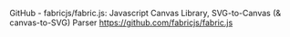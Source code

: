 GitHub - fabricjs/fabric.js: Javascript Canvas Library, SVG-to-Canvas (& canvas-to-SVG) Parser
https://github.com/fabricjs/fabric.js
